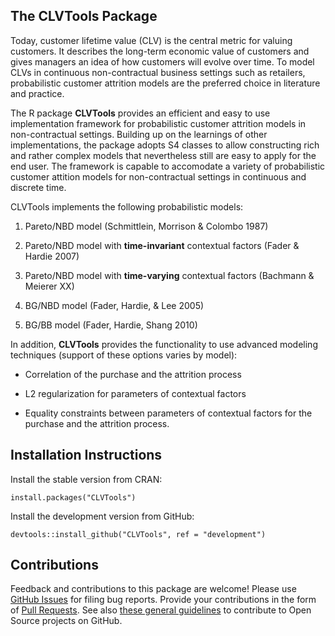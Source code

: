 
<!-- README.md is generated from README.Rmd. Please edit that file -->
The CLVTools Package
--------------------

Today, customer lifetime value (CLV) is the central metric for valuing customers. It describes the long-term economic value of customers and gives managers an idea of how customers will evolve over time. To model CLVs in continuous non-contractual business settings such as retailers, probabilistic customer attrition models are the preferred choice in literature and practice.

The R package **CLVTools** provides an efficient and easy to use implementation framework for probabilistic customer attrition models in non-contractual settings. Building up on the learnings of other implementations, the package adopts S4 classes to allow constructing rich and rather complex models that nevertheless still are easy to apply for the end user. The framework is capable to accomodate a variety of probabilistic customer attition models for non-contractual settings in continuous and discrete time.

CLVTools implements the following probabilistic models:

1.  Pareto/NBD model (Schmittlein, Morrison & Colombo 1987)

2.  Pareto/NBD model with **time-invariant** contextual factors (Fader & Hardie 2007)

3.  Pareto/NBD model with **time-varying** contextual factors (Bachmann & Meierer XX)

4.  BG/NBD model (Fader, Hardie, & Lee 2005) 

5.  BG/BB model (Fader, Hardie, Shang 2010)

In addition, **CLVTools** provides the functionality to use advanced modeling techniques (support of these options varies by model):

-   Correlation of the purchase and the attrition process

-   L2 regularization for parameters of contextual factors

-   Equality constraints between parameters of contextual factors for the purchase and the attrition process.

Installation Instructions
-------------------------

Install the stable version from CRAN:

    install.packages("CLVTools")

Install the development version from GitHub:

    devtools::install_github("CLVTools", ref = "development")

Contributions
-------------
Feedback and contributions to this package are welcome! Please use [GitHub Issues](https://github.com/bachmannpatrick/CLVTools/issues) for filing bug reports. Provide your contributions in the form of [Pull Requests](https://help.github.com/articles/about-pull-requests/). See also [these general guidelines](https://guides.github.com/activities/contributing-to-open-source/#contributing) to contribute to Open Source projects on GitHub.
